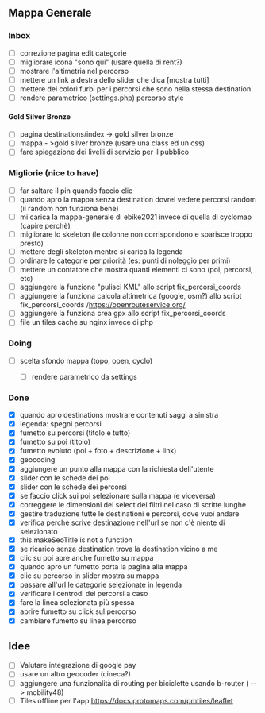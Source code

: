 ## Mappa Generale

### Inbox

- [ ] correzione pagina edit categorie
- [ ] migliorare icona "sono qui" (usare quella di rent?)
- [ ] mostrare l'altimetria nel percorso
- [ ] mettere un link a destra dello slider che dica [mostra tutti]
- [ ] mettere dei colori furbi per i percorsi che sono nella stessa destination
- [ ] rendere parametrico (settings.php) percorso style

#### Gold Silver Bronze
- [ ] pagina destinations/index -> gold silver bronze
- [ ] mappa - >gold silver bronze (usare una class ed un css)
- [ ] fare spiegazione dei livelli di servizio per il pubblico

### Migliorie  (nice to have)
- [ ] far saltare il pin quando faccio clic
- [ ] quando apro la mappa senza destination dovrei vedere percorsi random (il random non funziona bene)
- [ ] mi carica la mappa-generale di ebike2021 invece di quella di cyclomap (capire perchè)
- [ ] migliorare lo skeleton (le colonne non corrispondono e sparisce troppo presto)
- [ ] mettere degli skeleton mentre si carica la legenda
- [ ] ordinare le categorie per priorità (es: punti di noleggio per primi)
- [ ] mettere un contatore che mostra quanti elementi ci sono (poi, percorsi, etc)
- [ ] aggiungere la funzione "pulisci KML" allo script fix_percorsi_coords
- [ ] aggiungere la funziona calcola altimetrica (google, osm?) allo script fix_percorsi_coords /https://openrouteservice.org/
- [ ] aggiungere la funziona crea gpx allo script fix_percorsi_coords
- [ ] file un tiles cache su nginx invece di php

### Doing
- [ ] scelta sfondo mappa (topo, open, cyclo)
    - [ ] rendere parametrico da settings
    

### Done
- [x] quando apro destinations mostrare contenuti saggi a sinistra
- [x] legenda: spegni percorsi
- [x] fumetto su percorsi (titolo e tutto)
- [x] fumetto su poi (titolo)
- [x] fumetto evoluto (poi + foto + descrizione + link)
- [x] geocoding
- [x] aggiungere un punto alla mappa con la richiesta dell'utente
- [x] slider con le schede dei poi
- [x] slider con le schede dei percorsi
- [x] se faccio click sui poi selezionare sulla mappa (e viceversa)
- [x] correggere le dimensioni dei select dei filtri nel caso di scritte lunghe
- [x] gestire traduzione tutte le destinationi e percorsi, dove vuoi andare
- [x] verifica perchè scrive destinazione nell'url se non c'è niente di selezionato
- [x] this.makeSeoTitle is not a function
- [x] se ricarico senza destination trova la destination vicino a me
- [x] clic su poi apre anche fumetto su mappa
- [x] quando apro un fumetto porta la pagina alla mappa
- [x] clic su percorso in slider mostra su mappa
- [x] passare all'url le categorie selezionate in legenda
- [x] verificare i centrodi dei percorsi a caso
- [x] fare la linea selezionata più spessa
- [x] aprire fumetto su click sul percorso
- [x] cambiare fumetto su linea percorso

## Idee
- [ ] Valutare integrazione di google pay
- [ ] usare un altro geocoder (cineca?)
- [ ] aggiungere una funzionalità di routing per biciclette usando b-router ( --> mobility48)
- [ ] Tiles offline per l'app https://docs.protomaps.com/pmtiles/leaflet